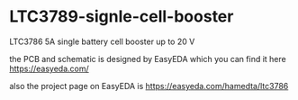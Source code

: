 # LTC3789-signle-cell-booster
LTC3786 5A single battery cell booster up to 20 V

the PCB and schematic is designed by EasyEDA which you can find it here https://easyeda.com/

also the project page on EasyEDA is https://easyeda.com/hamedta/ltc3786
